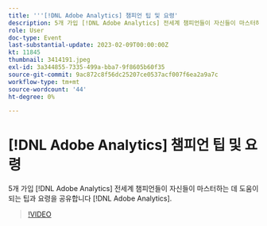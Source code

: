 ```yaml
---
title: '''[!DNL Adobe Analytics] 챔피언 팁 및 요령'
description: 5개 가입 [!DNL Adobe Analytics] 전세계 챔피언들이 자신들이 마스터하는 데 도움이 되는 팁과 요령을 공유합니다 [!DNL Adobe Analytics].
role: User
doc-type: Event
last-substantial-update: 2023-02-09T00:00:00Z
kt: 11845
thumbnail: 3414191.jpeg
exl-id: 3a344855-7335-499a-bba7-9f8605b60f35
source-git-commit: 9ac872c8f56dc25207ce0537acf007f6ea2a9a7c
workflow-type: tm+mt
source-wordcount: '44'
ht-degree: 0%

---
```


# [!DNL Adobe Analytics] 챔피언 팁 및 요령

5개 가입 [!DNL Adobe Analytics] 전세계 챔피언들이 자신들이 마스터하는 데 도움이 되는 팁과 요령을 공유합니다 [!DNL Adobe Analytics].

>[!VIDEO](https://video.tv.adobe.com/v/3414191/?quality=12&learn=on)
